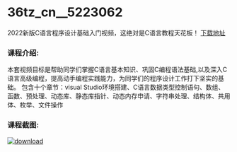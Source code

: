 # 36tz_cn__5223062
2022新版C语言程序设计基础入门视频，这绝对是C语言教程天花板！
[下载地址](http://www.36tz.cn/article/5223062 "下载地址")
### 课程介绍:
本套视频目标是帮助同学们掌握C语言基本知识、巩固C编程语法基础,以及深入C语言高级编程，提高动手编程实践能力，为同学们的程序设计工作打下坚实的基础。
包含十个章节：visual Studio环境搭建、C语言数据类型控制语句、数组、函数、预处理、动态库、静态库指针、动态内存申请、字符串处理、结构体、共用体、枚举、文件操作

### 课程截图:
[![download](http://36tz.cn/muke_img/2022_03_2-5.png "下载地址")](http://www.36tz.cn "下载地址")
